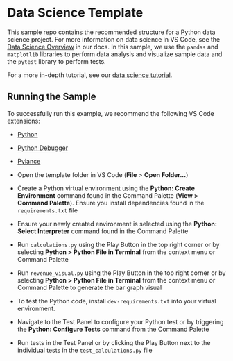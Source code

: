 # Data Science Template

This sample repo contains the recommended structure for a Python data science project. For more information on data science in VS Code, see the [Data Science Overview](https://code.visualstudio.com/docs/datascience/overview) in our docs. In this sample, we use the `pandas` and `matplotlib` libraries to perform data analysis and visualize sample data and the `pytest` library to perform tests.

For a more in-depth tutorial, see our [data science tutorial](https://code.visualstudio.com/docs/datascience/data-science-tutorial).

## Running the Sample

To successfully run this example, we recommend the following VS Code extensions:
- [Python](https://marketplace.visualstudio.com/items?itemName=ms-python.python)
- [Python Debugger](https://marketplace.visualstudio.com/items?itemName=ms-python.debugpy)
- [Pylance](https://marketplace.visualstudio.com/items?itemName=ms-python.vscode-pylance) 

- Open the template folder in VS Code (**File** > **Open Folder...**)
- Create a Python virtual environment using the **Python: Create Environment** command found in the Command Palette (**View > Command Palette**). Ensure you install dependencies found in the `requirements.txt` file
- Ensure your newly created environment is selected using the **Python: Select Interpreter** command found in the Command Palette
- Run `calculations.py` using the Play Button in the top right corner or by selecting **Python > Python File in Terminal** from the context menu or Command Palette
- Run `revenue_visual.py` using the Play Button in the top right corner or by selecting **Python > Python File in Terminal** from the context menu or Command Palette to generate the bar graph visual
- To test the Python code, install `dev-requirements.txt` into your virtual environment. 
- Navigate to the Test Panel to configure your Python test or by triggering the **Python: Configure Tests** command from the Command Palette
- Run tests in the Test Panel or by clicking the Play Button next to the individual tests in the `test_calculations.py` file

